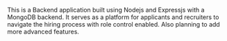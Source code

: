 This is a Backend application built using Nodejs and Expressjs with a MongoDB backend. It serves as a platform for applicants and recruiters to navigate the hiring process with role control enabled.
Also planning to add more advanced features.

